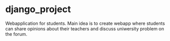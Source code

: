 # django_project
Webapplication for students. Main idea is to create webapp where students can share opinions about their teachers and discuss uniwersity problem on the forum.
